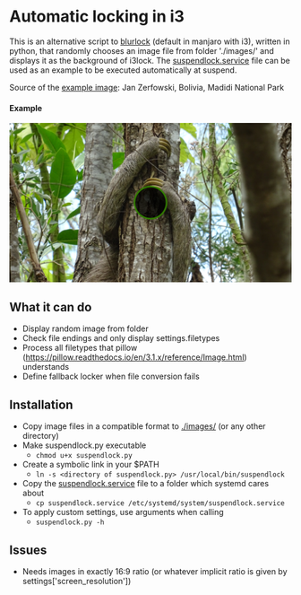# Automatic locking in i3

This is an alternative script to [blurlock](https://github.com/manjaro/packages-community/blob/master/i3/i3exit/blurlock) (default in manjaro with i3), written in python, that randomly chooses an image file from folder './images/' and displays it as the background of i3lock.
The [suspendlock.service](./suspendlock.service) file can be used as an example to be executed automatically at suspend.

Source of the [example image](./images/example.png): Jan Zerfowski, Bolivia, Madidi National Park

#### Example
![suspendlock in action](readme_example_image.png "Example usage")

## What it can do
- Display random image from folder
- Check file endings and only display settings.filetypes
- Process all filetypes that pillow (https://pillow.readthedocs.io/en/3.1.x/reference/Image.html) understands
- Define fallback locker when file conversion fails

## Installation
- Copy image files in a compatible format to [./images/](./images/) (or any other directory)
- Make suspendlock.py executable
    - `chmod u+x suspendlock.py`
- Create a symbolic link in your $PATH
    - `ln -s <directory of suspendlock.py> /usr/local/bin/suspendlock`
- Copy the [suspendlock.service](./suspendlock.service) file to a folder which systemd cares about
    - `cp suspendlock.service /etc/systemd/system/suspendlock.service`
- To apply custom settings, use arguments when calling
    - `suspendlock.py -h` 

## Issues
- Needs images in exactly 16:9 ratio (or whatever implicit ratio is given by settings['screen_resolution'])
